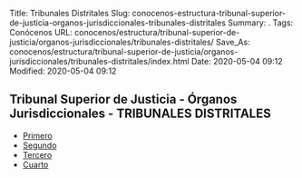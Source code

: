Title: Tribunales Distritales
Slug: conocenos-estructura-tribunal-superior-de-justicia-organos-jurisdiccionales-tribunales-distritales
Summary: .
Tags: Conócenos
URL: conocenos/estructura/tribunal-superior-de-justicia/organos-jurisdiccionales/tribunales-distritales/
Save_As: conocenos/estructura/tribunal-superior-de-justicia/organos-jurisdiccionales/tribunales-distritales/index.html
Date: 2020-05-04 09:12
Modified: 2020-05-04 09:12


## Tribunal Superior de Justicia - Órganos Jurisdiccionales - TRIBUNALES DISTRITALES

* [Primero](primero/)
* [Segundo](segundo/)
* [Tercero](tercero/)
* [Cuarto](cuarto/)



